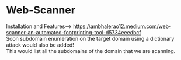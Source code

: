 # Web-Scanner
Installation and Features--> https://ambhalerao12.medium.com/web-scanner-an-automated-footprinting-tool-d5734eeedbcf  <br>
Soon subdomain enumeration on the target domain using a dictionary attack would also be added!  <br>
This would list all the subdomains of the domain that we are scanning. <br>
